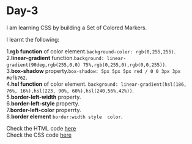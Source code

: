 # Day-3

I am learning CSS by building a Set of Colored Markers.


I learnt the following:

1.**rgb function** of color element.`background-color: rgb(0,255,255)`.  
2.**linear-gradient** function.`background: linear-gradient(90deg,rgb(255,0,0) 75%,rgb(0,255,0),rgb(0,0,255))`.  
3.**box-shadow** property.`box-shadow: 5px 5px 5px red / 0 0 3px 3px #efb762`.  
4.**hsl function** of color element. `background: linear-gradient(hsl(186, 76%, 16%),hsl(223, 90%, 60%),hsl(240,56%,42%))`.  
5.**border-left-width** property.  
6.**border-left-style** property.  
7.**border-left-color** properrty.  
8.**border element** `border:width style  color`.

Check the HTML code [here](./index.html)  
Check the CSS code [here](./styles.css)
